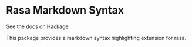Rasa Markdown Syntax
====================
See the docs on [Hackage](https://hackage.haskell.org/package/rasa-ext-syntax-markdown)

This package provides a markdown syntax highlighting extension for rasa.
